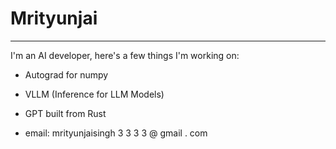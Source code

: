 # Mrityunjai
---
I'm an AI developer, here's a few things I'm working on:
- Autograd for numpy
- VLLM (Inference for LLM Models)
- GPT built from Rust


- email: mrityunjaisingh 3 3 3 3 @ gmail . com
